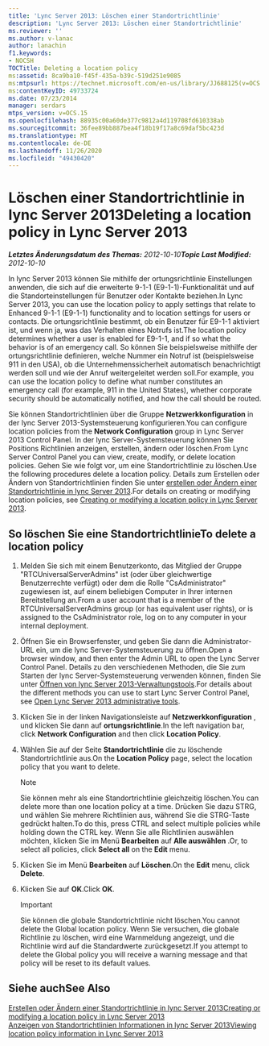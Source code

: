 ```yaml
---
title: 'Lync Server 2013: Löschen einer Standortrichtlinie'
description: 'Lync Server 2013: Löschen einer Standortrichtlinie'
ms.reviewer: ''
ms.author: v-lanac
author: lanachin
f1.keywords:
- NOCSH
TOCTitle: Deleting a location policy
ms:assetid: 8ca9ba10-f45f-435a-b39c-519d251e9085
ms:mtpsurl: https://technet.microsoft.com/en-us/library/JJ688125(v=OCS.15)
ms:contentKeyID: 49733724
ms.date: 07/23/2014
manager: serdars
mtps_version: v=OCS.15
ms.openlocfilehash: 88935c00a60de377c9812a4d119708fd610338ab
ms.sourcegitcommit: 36fee89bb887bea4f18b19f17a8c69daf5bc423d
ms.translationtype: MT
ms.contentlocale: de-DE
ms.lasthandoff: 11/26/2020
ms.locfileid: "49430420"
---
```

# <a name="deleting-a-location-policy-in-lync-server-2013"></a><span data-ttu-id="7b158-103">Löschen einer Standortrichtlinie in lync Server 2013</span><span class="sxs-lookup"><span data-stu-id="7b158-103">Deleting a location policy in Lync Server 2013</span></span>

<div data-xmlns="http://www.w3.org/1999/xhtml">

<div class="topic" data-xmlns="http://www.w3.org/1999/xhtml" data-msxsl="urn:schemas-microsoft-com:xslt" data-cs="https://msdn.microsoft.com/">

<div data-asp="https://msdn2.microsoft.com/asp">



</div>

<div id="mainSection">

<div id="mainBody"><span data-ttu-id="7b158-104">

<span> </span></span><span class="sxs-lookup"><span data-stu-id="7b158-104">

<span> </span></span></span>

<span data-ttu-id="7b158-105">_**Letztes Änderungsdatum des Themas:** 2012-10-10_</span><span class="sxs-lookup"><span data-stu-id="7b158-105">_**Topic Last Modified:** 2012-10-10_</span></span>

<span data-ttu-id="7b158-106">In lync Server 2013 können Sie mithilfe der ortungsrichtlinie Einstellungen anwenden, die sich auf die erweiterte 9-1-1 (E9-1-1)-Funktionalität und auf die Standorteinstellungen für Benutzer oder Kontakte beziehen.</span><span class="sxs-lookup"><span data-stu-id="7b158-106">In Lync Server 2013, you can use the location policy to apply settings that relate to Enhanced 9-1-1 (E9-1-1) functionality and to location settings for users or contacts.</span></span> <span data-ttu-id="7b158-107">Die ortungsrichtlinie bestimmt, ob ein Benutzer für E9-1-1 aktiviert ist, und wenn ja, was das Verhalten eines Notrufs ist.</span><span class="sxs-lookup"><span data-stu-id="7b158-107">The location policy determines whether a user is enabled for E9-1-1, and if so what the behavior is of an emergency call.</span></span> <span data-ttu-id="7b158-108">So können Sie beispielsweise mithilfe der ortungsrichtlinie definieren, welche Nummer ein Notruf ist (beispielsweise 911 in den USA), ob die Unternehmenssicherheit automatisch benachrichtigt werden soll und wie der Anruf weitergeleitet werden soll.</span><span class="sxs-lookup"><span data-stu-id="7b158-108">For example, you can use the location policy to define what number constitutes an emergency call (for example, 911 in the United States), whether corporate security should be automatically notified, and how the call should be routed.</span></span>

<span data-ttu-id="7b158-109">Sie können Standortrichtlinien über die Gruppe **Netzwerkkonfiguration** in der lync Server 2013-Systemsteuerung konfigurieren.</span><span class="sxs-lookup"><span data-stu-id="7b158-109">You can configure location policies from the **Network Configuration** group in Lync Server 2013 Control Panel.</span></span> <span data-ttu-id="7b158-110">In der lync Server-Systemsteuerung können Sie Positions Richtlinien anzeigen, erstellen, ändern oder löschen.</span><span class="sxs-lookup"><span data-stu-id="7b158-110">From Lync Server Control Panel you can view, create, modify, or delete location policies.</span></span> <span data-ttu-id="7b158-111">Gehen Sie wie folgt vor, um eine Standortrichtlinie zu löschen.</span><span class="sxs-lookup"><span data-stu-id="7b158-111">Use the following procedures delete a location policy.</span></span> <span data-ttu-id="7b158-112">Details zum Erstellen oder Ändern von Standortrichtlinien finden Sie unter [erstellen oder Ändern einer Standortrichtlinie in lync Server 2013](lync-server-2013-creating-or-modifying-a-location-policy.md).</span><span class="sxs-lookup"><span data-stu-id="7b158-112">For details on creating or modifying location policies, see [Creating or modifying a location policy in Lync Server 2013](lync-server-2013-creating-or-modifying-a-location-policy.md).</span></span>

<div>

## <a name="to-delete-a-location-policy"></a><span data-ttu-id="7b158-113">So löschen Sie eine Standortrichtlinie</span><span class="sxs-lookup"><span data-stu-id="7b158-113">To delete a location policy</span></span>

1.  <span data-ttu-id="7b158-114">Melden Sie sich mit einem Benutzerkonto, das Mitglied der Gruppe "RTCUniversalServerAdmins" ist (oder über gleichwertige Benutzerrechte verfügt) oder dem die Rolle "CsAdministrator" zugewiesen ist, auf einem beliebigen Computer in Ihrer internen Bereitstellung an.</span><span class="sxs-lookup"><span data-stu-id="7b158-114">From a user account that is a member of the RTCUniversalServerAdmins group (or has equivalent user rights), or is assigned to the CsAdministrator role, log on to any computer in your internal deployment.</span></span>

2.  <span data-ttu-id="7b158-115">Öffnen Sie ein Browserfenster, und geben Sie dann die Administrator-URL ein, um die lync Server-Systemsteuerung zu öffnen.</span><span class="sxs-lookup"><span data-stu-id="7b158-115">Open a browser window, and then enter the Admin URL to open the Lync Server Control Panel.</span></span> <span data-ttu-id="7b158-116">Details zu den verschiedenen Methoden, die Sie zum Starten der lync Server-Systemsteuerung verwenden können, finden Sie unter [Öffnen von lync Server 2013-Verwaltungstools](lync-server-2013-open-lync-server-administrative-tools.md).</span><span class="sxs-lookup"><span data-stu-id="7b158-116">For details about the different methods you can use to start Lync Server Control Panel, see [Open Lync Server 2013 administrative tools](lync-server-2013-open-lync-server-administrative-tools.md).</span></span>

3.  <span data-ttu-id="7b158-117">Klicken Sie in der linken Navigationsleiste auf **Netzwerkkonfiguration** , und klicken Sie dann auf **ortungsrichtlinie**.</span><span class="sxs-lookup"><span data-stu-id="7b158-117">In the left navigation bar, click **Network Configuration** and then click **Location Policy**.</span></span>

4.  <span data-ttu-id="7b158-118">Wählen Sie auf der Seite **Standortrichtlinie** die zu löschende Standortrichtlinie aus.</span><span class="sxs-lookup"><span data-stu-id="7b158-118">On the **Location Policy** page, select the location policy that you want to delete.</span></span>
    
    <div>
    

    > [!NOTE]  
    > <span data-ttu-id="7b158-119">Sie können mehr als eine Standortrichtlinie gleichzeitig löschen.</span><span class="sxs-lookup"><span data-stu-id="7b158-119">You can delete more than one location policy at a time.</span></span> <span data-ttu-id="7b158-120">Drücken Sie dazu STRG, und wählen Sie mehrere Richtlinien aus, während Sie die STRG-Taste gedrückt halten.</span><span class="sxs-lookup"><span data-stu-id="7b158-120">To do this, press CTRL and select multiple policies while holding down the CTRL key.</span></span> <span data-ttu-id="7b158-121">Wenn Sie alle Richtlinien auswählen möchten, klicken Sie im Menü <STRONG>Bearbeiten</STRONG> auf <STRONG>Alle auswählen</STRONG> .</span><span class="sxs-lookup"><span data-stu-id="7b158-121">Or, to select all policies, click <STRONG>Select all</STRONG> on the <STRONG>Edit</STRONG> menu.</span></span>

    
    </div>

5.  <span data-ttu-id="7b158-122">Klicken Sie im Menü **Bearbeiten** auf **Löschen**.</span><span class="sxs-lookup"><span data-stu-id="7b158-122">On the **Edit** menu, click **Delete**.</span></span>

6.  <span data-ttu-id="7b158-123">Klicken Sie auf **OK**.</span><span class="sxs-lookup"><span data-stu-id="7b158-123">Click **OK**.</span></span>
    
    <div>
    

    > [!IMPORTANT]  
    > <span data-ttu-id="7b158-124">Sie können die globale Standortrichtlinie nicht löschen.</span><span class="sxs-lookup"><span data-stu-id="7b158-124">You cannot delete the Global location policy.</span></span> <span data-ttu-id="7b158-125">Wenn Sie versuchen, die globale Richtlinie zu löschen, wird eine Warnmeldung angezeigt, und die Richtlinie wird auf die Standardwerte zurückgesetzt.</span><span class="sxs-lookup"><span data-stu-id="7b158-125">If you attempt to delete the Global policy you will receive a warning message and that policy will be reset to its default values.</span></span>

    
    </div>

</div>

<div>

## <a name="see-also"></a><span data-ttu-id="7b158-126">Siehe auch</span><span class="sxs-lookup"><span data-stu-id="7b158-126">See Also</span></span>


[<span data-ttu-id="7b158-127">Erstellen oder Ändern einer Standortrichtlinie in lync Server 2013</span><span class="sxs-lookup"><span data-stu-id="7b158-127">Creating or modifying a location policy in Lync Server 2013</span></span>](lync-server-2013-creating-or-modifying-a-location-policy.md)  
[<span data-ttu-id="7b158-128">Anzeigen von Standortrichtlinien Informationen in lync Server 2013</span><span class="sxs-lookup"><span data-stu-id="7b158-128">Viewing location policy information in Lync Server 2013</span></span>](lync-server-2013-viewing-location-policy-information.md)  
  

<span data-ttu-id="7b158-129"></div>

</div>

<span> </span>

</div>

</div>

</span><span class="sxs-lookup"><span data-stu-id="7b158-129"></div>

</div>

<span> </span>

</div>

</div>

</span></span></div>

